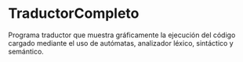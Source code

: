 # TraductorCompleto
Programa traductor que muestra gráficamente la ejecución del código cargado mediante el uso de autómatas, analizador léxico, sintáctico y semántico.
